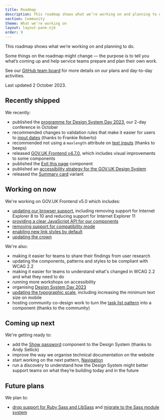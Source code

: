 ```yaml
---
title: Roadmap
description: This roadmap shows what we’re working on and planning to do.
section: Community
theme: What we’re working on
layout: layout-pane.njk
order: 9
---
```


This roadmap shows what we’re working on and planning to do.

Some things on the roadmap might change — the purpose is to tell you what’s coming up and help service teams prepare and plan their own work.

See our [GitHub team board](https://github.com/orgs/alphagov/projects/53) for more details on our plans and day-to-day activities.

Last updated 2 October 2023.

## Recently shipped

We recently:

- published the [programme for Design System Day 2023](https://design-system.service.gov.uk/community/design-system-day/#speakers-and-sessions), our 2-day conference in October
- recommended changes to validation rules that make it easier for users to [input dates](https://design-system.service.gov.uk/components/date-input/) (thanks to Frankie Roberto)
- recommended not using a `maxlength` attribute on [text inputs](https://design-system.service.gov.uk/components/text-input/) (thanks to beeps)
- released [GOV.UK Frontend v4.7.0](https://github.com/alphagov/govuk-frontend/releases/tag/v4.7.0), which includes visual improvements to some components
- published the [Exit this page](/components/exit-this-page/) component
- published an [accessibility strategy for the GOV.UK Design System](/community/accessibility-strategy/)
- released the [Summary card](https://github.com/alphagov/govuk-design-system-backlog/issues/210) variant

## Working on now

We're working on GOV.UK Frontend v5.0 which includes:

- [updating our browser support](https://github.com/alphagov/govuk-frontend/issues/2621), including removing support for Internet Explorer 8 to 10 and reducing support for Internet Explorer 11
- [providing a clear JavaScript API for our components](https://github.com/alphagov/govuk-frontend/issues/1389)
- [removing support for compatibility mode](https://github.com/alphagov/govuk-frontend/issues/2769)
- [enabling new link styles by default](https://github.com/alphagov/govuk-frontend/issues/2350)
- [updating the crown](https://github.com/alphagov/govuk-frontend/issues/4019)

We're also:

- making it easier for teams to share their findings from user research
- updating the components, patterns and styles to be compliant with WCAG 2.2
- making it easier for teams to understand what's changed in WCAG 2.2 and what they need to do
- running more workshops on accessibility
- organising [Design System Day 2023](https://design-system.service.gov.uk/community/design-system-day/)
- [updating the typographic scale](https://github.com/alphagov/govuk-design-system/issues/2289), including increasing the minimum text size on mobile
- hosting community co-design work to turn the [task list pattern](/patterns/task-list-pages/) into a component (thanks to the community)

## Coming up next

We're getting ready to:

- add the [Show password](https://github.com/alphagov/govuk-design-system-backlog/issues/240) component to the Design System (thanks to Andy Sellick)
- improve the way we organise technical documentation on the website
- start working on the next pattern, [Navigation](https://github.com/alphagov/govuk-design-system-backlog/issues/76)
- run a discovery to understand how the Design System might better support teams on what they’re building today and in the future

## Future plans

We plan to:

- [drop support for Ruby Sass and LibSass](https://github.com/alphagov/govuk-frontend/issues/2637) and [migrate to the Sass module system](https://github.com/alphagov/govuk-frontend/issues/1791)
